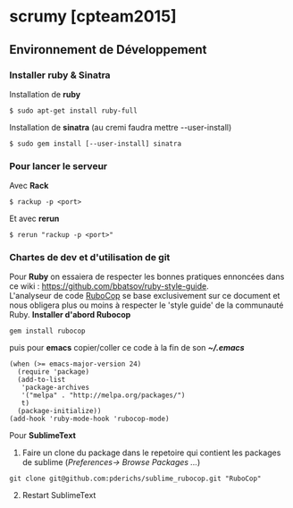 #  **scrumy [cpteam2015]** 
## Environnement de Développement
### Installer ruby & Sinatra
Installation de **ruby**
```
$ sudo apt-get install ruby-full
```
Installation de **sinatra** (au cremi faudra mettre --user-install)
```
$ sudo gem install [--user-install] sinatra
```
### Pour lancer le serveur
Avec **Rack**
```
$ rackup -p <port>
```
Et avec **rerun**
```
$ rerun "rackup -p <port>"
```

### Chartes de dev et d'utilisation de git
Pour **Ruby** on essaiera de respecter les bonnes pratiques ennoncées dans ce wiki : https://github.com/bbatsov/ruby-style-guide. <br /> 
L'analyseur de code [RuboCop](https://github.com/bbatsov/rubocop) se base exclusivement sur ce document et nous obligera plus ou moins à respecter le 'style guide' de la communauté Ruby.
**Installer d'abord Rubocop**
```
gem install rubocop
```
puis pour **emacs** copier/coller ce code à la fin de son ***~/.emacs***

```
(when (>= emacs-major-version 24)  
  (require 'package)  
  (add-to-list  
   'package-archives  
   '("melpa" . "http://melpa.org/packages/")  
   t)  
  (package-initialize))  
(add-hook 'ruby-mode-hook 'rubocop-mode)  
```
Pour **SublimeText**

 1. Faire un clone du package dans le repetoire qui contient les packages de sublime (*Preferences-> Browse Packages ...*)
```
git clone git@github.com:pderichs/sublime_rubocop.git "RuboCop"
```
2. Restart SublimeText


